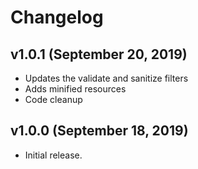 # Changelog

## v1.0.1 (September 20, 2019)

* Updates the validate and sanitize filters
* Adds minified resources
* Code cleanup

## v1.0.0 (September 18, 2019)

* Initial release.
